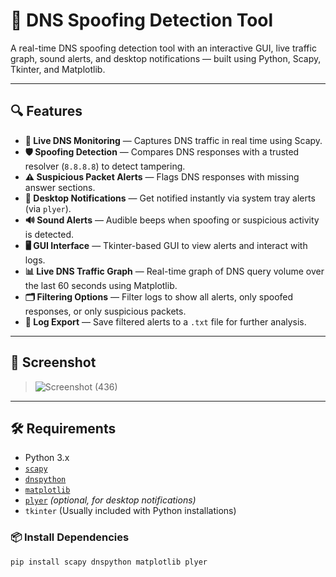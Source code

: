 # 🚨 DNS Spoofing Detection Tool

A real-time DNS spoofing detection tool with an interactive GUI, live traffic graph, sound alerts, and desktop notifications — built using Python, Scapy, Tkinter, and Matplotlib.

---

## 🔍 Features

- **🔎 Live DNS Monitoring** — Captures DNS traffic in real time using Scapy.
- **🛡️ Spoofing Detection** — Compares DNS responses with a trusted resolver (`8.8.8.8`) to detect tampering.
- **⚠️ Suspicious Packet Alerts** — Flags DNS responses with missing answer sections.
- **📢 Desktop Notifications** — Get notified instantly via system tray alerts (via `plyer`).
- **🔊 Sound Alerts** — Audible beeps when spoofing or suspicious activity is detected.
- **🖥️ GUI Interface** — Tkinter-based GUI to view alerts and interact with logs.
- **📊 Live DNS Traffic Graph** — Real-time graph of DNS query volume over the last 60 seconds using Matplotlib.
- **🗂️ Filtering Options** — Filter logs to show all alerts, only spoofed responses, or only suspicious packets.
- **💾 Log Export** — Save filtered alerts to a `.txt` file for further analysis.

---


## 📸 Screenshot

>![Screenshot (436)](https://github.com/user-attachments/assets/8d7b3d44-d4f7-44a5-9e74-b89f7594f93a)

---

## 🛠️ Requirements

- Python 3.x
- [`scapy`](https://pypi.org/project/scapy/)
- [`dnspython`](https://pypi.org/project/dnspython/)
- [`matplotlib`](https://pypi.org/project/matplotlib/)
- [`plyer`](https://pypi.org/project/plyer/) *(optional, for desktop notifications)*
- `tkinter` (Usually included with Python installations)

### 📦 Install Dependencies

```bash
pip install scapy dnspython matplotlib plyer
